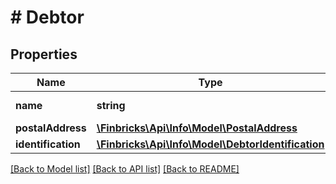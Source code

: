 # # Debtor

## Properties

Name | Type | Description | Notes
------------ | ------------- | ------------- | -------------
**name** | **string** | Payer name. | [optional]
**postalAddress** | [**\Finbricks\Api\Info\Model\PostalAddress**](PostalAddress.md) |  | [optional]
**identification** | [**\Finbricks\Api\Info\Model\DebtorIdentification**](DebtorIdentification.md) |  | [optional]

[[Back to Model list]](../../README.md#models) [[Back to API list]](../../README.md#endpoints) [[Back to README]](../../README.md)

